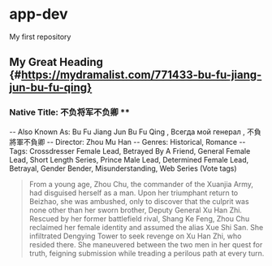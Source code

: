 # app-dev
My first repository

## My Great Heading {#https://mydramalist.com/771433-bu-fu-jiang-jun-bu-fu-qing}
### Native Title: 不负将军不负卿 **

-- Also Known As: Bu Fu Jiang Jun Bu Fu Qing , Всегда мой генерал , 不負將軍不負卿
-- Director: Zhou Mu Han
-- Genres: Historical, Romance 
-- Tags: Crossdresser Female Lead, Betrayed By A Friend, General Female Lead, Short Length Series, Prince Male Lead, Determined Female Lead, Betrayal, Gender Bender, Misunderstanding, Web Series (Vote tags) 

> From a young age, Zhou Chu, the commander of the Xuanjia Army, had disguised herself as a man. Upon her triumphant return to Beizhao, she was ambushed, only to discover that the culprit was none other than her sworn brother, Deputy General Xu Han Zhi. Rescued by her former battlefield rival, Shang Ke Feng, Zhou Chu reclaimed her female identity and assumed the alias Xue Shi San. She infiltrated Dengying Tower to seek revenge on Xu Han Zhi, who resided there. She maneuvered between the two men in her quest for truth, feigning submission while treading a perilous path at every turn.

